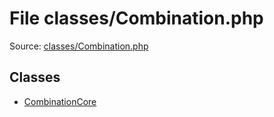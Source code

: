 File classes/Combination.php
=========

Source: [classes/Combination.php](https://github.com/PrestaShop/PrestaShop/blob/1.6.1.3/classes/Combination.php)


Classes
-------

* [CombinationCore](class.CombinationCore.md)

